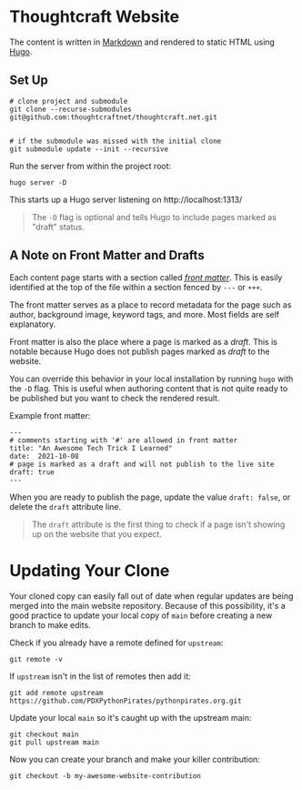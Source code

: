 # Thoughtcraft Website

The content is written in [Markdown][markdown] and rendered to static HTML using [Hugo][hugo_site].

## Set Up

    # clone project and submodule
    git clone --recurse-submodules git@github.com:thoughtcraftnet/thoughtcraft.net.git
    

    # if the submodule was missed with the initial clone
    git submodule update --init --recursive


Run the server from within the project root:

    hugo server -D

This starts up a Hugo server listening on http://localhost:1313/

> The `-D` flag is optional and tells Hugo to include pages marked as "draft" status.


## A Note on Front Matter and Drafts

Each content page starts with a section called _[front matter][front_matter]_.  This is easily identified at the top of the file within a section fenced by `---` or `+++`.

The front matter serves as a place to record metadata for the page such as author, background image, keyword tags, and more.  Most fields are self explanatory.

Front matter is also the place where a page is marked as a _draft_.  This is notable because Hugo does not publish pages marked as *draft* to the website.

You can override this behavior in your local installation by running `hugo` with the `-D` flag.  This is useful when authoring content that is not quite ready to be published but you want to check the rendered result.

Example front matter:

```
---
# comments starting with '#' are allowed in front matter
title: "An Awesome Tech Trick I Learned"
date:  2021-10-08
# page is marked as a draft and will not publish to the live site
draft: true
---
```

When you are ready to publish the page, update the value `draft: false`, or delete the `draft` attribute line.

> The `draft` attribute is the first thing to check if a page isn't showing up on the website that you expect.


# Updating Your Clone

Your cloned copy can easily fall out of date when regular updates are being merged into the main website repository.
Because of this possibility, it's a good practice to update your local copy of `main` before creating a new branch to make edits.

Check if you already have a remote defined for `upstream`:

    git remote -v

If `upstream` isn't in the list of remotes then add it:

    git add remote upstream https://github.com/PDXPythonPirates/pythonpirates.org.git

Update your local `main` so it's caught up with the upstream main:

    git checkout main
    git pull upstream main

Now you can create your branch and make your killer contribution:

    git checkout -b my-awesome-website-contribution




[pythonpirates]: https://www.pythonpirates.org
[markdown]: https://guides.github.com/features/mastering-markdown/
[git_submodules]: https://blog.github.com/2016-02-01-working-with-submodules/#joining-a-project-using-submodules
[hugo_site]: https://gohugo.io/
[hugo_install]: https://gohugo.io/getting-started/installing/
[hugo_install_verify]: https://gohugo.io/getting-started/installing/#verify-the-executable
[front_matter]: https://gohugo.io/content-management/front-matter/
[contribute_overview]: https://www.pythonpirates.org/post/contribute-to-website/
[website_repo]: https://github.com/PDXPythonPirates/pythonpirates.org
[markdown]: https://guides.github.com/features/mastering-markdown/
[github_help]: https://help.github.com/
[github_fork]: https://help.github.com/articles/working-with-forks/
[github_clone]: https://help.github.com/articles/cloning-a-repository/
[github_pr]: https://help.github.com/articles/about-pull-requests/


